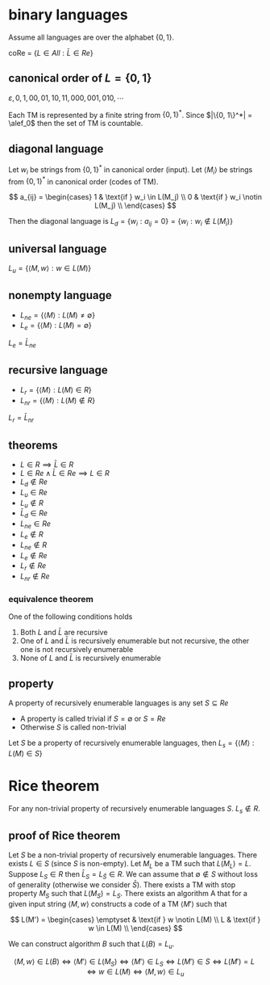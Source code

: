 # binary languages

Assume all languages are over the alphabet $\{0, 1\}$.

coRe = $\{L \in All : \bar L \in Re\}$

## canonical order of $L = \{0, 1\}$

$\varepsilon, 0, 1, 00, 01, 10, 11, 000, 001, 010, \cdots$

Each TM is represented by a finite string from $\{0, 1\}^*$. Since $|\{0, 1\}^*| = \alef_0$ then the set of TM is countable.

## diagonal language

Let $w_i$ be strings from $\{0, 1\}^*$ in canonical order (input). Let $\langle M_i \rangle$ be strings from $\{0, 1\}^*$ in canonical order (codes of TM).

$$
a_{ij} = \begin{cases}
	1 & \text{if } w_i \in L(M_j) \\
	0 & \text{if } w_i \notin L(M_j) \\
\end{cases}
$$

Then the diagonal language is $L_d = \{w_i : a_{ij} = 0\} = \{w_i : w_i \notin L(M_i)\}$

## universal language

$L_u = \{\langle M, w\rangle : w \in L(M)\}$

## nonempty language

- $L_{ne} = \{\langle M \rangle : L(M) \ne \emptyset\}$
- $L_e = \{\langle M \rangle : L(M) = \emptyset\}$

$L_e = \bar L_{ne}$

## recursive language

- $L_r = \{\langle M \rangle : L(M) \in R\}$
- $L_{nr} = \{\langle M \rangle : L(M) \notin R\}$

$L_r = \bar L_{nr}$

## theorems

- $L \in R \implies \bar L \in R$
- $L \in Re \land \bar L \in Re \implies L \in R$
- $L_d \notin Re$
- $L_u \in Re$
- $L_u \notin R$
- $\bar L_d \in Re$
- $L_{ne} \in Re$
- $L_e \notin R$
- $L_{ne} \notin R$
- $L_e \notin Re$
- $L_r \notin Re$
- $L_{nr} \notin Re$

### equivalence theorem

One of the following conditions holds

1. Both $L$ and $\bar L$ are recursive
2. One of $L$ and $\bar L$ is recursively enumerable but not recursive, the other one is not recursively enumerable
3. None of $L$ and $\bar L$ is recursively enumerable

## property

A property of recursively enumerable languages is any set $S \subseteq Re$

- A property is called trivial if $S = \emptyset$ or $S = Re$
- Otherwise $S$ is called non-trivial

Let $S$ be a property of recursively enumerable languages, then $L_s =\{\left\langle M \right\rangle : L(M) \in S\}$

# Rice theorem

For any non-trivial property of recursively enumerable languages $S$. $L_s \notin R$.

## proof of Rice theorem

Let $S$ be a non-trivial property of recursively enumerable languages. There exists $L \in S$ (since $S$ is non-empty). Let $M_L$ be a TM such that $L(M_L) = L$. Suppose $L_S \in R$ then $\bar L_S = L_{\bar S} \in R$. We can assume that $\emptyset \notin S$ without loss of generality (otherwise we consider $\bar S$). There exists a TM with stop property $M_S$ such that $L(M_S) = L_S$. There exists an algorithm A that for a given input string $\langle M, w \rangle$ constructs a code of a TM $\langle M' \rangle$ such that

$$
L(M') = \begin{cases}
	\emptyset & \text{if } w \notin L(M) \\
	L & \text{if } w \in L(M) \\
\end{cases}
$$

We can construct algorithm $B$ such that $L(B) = L_u$.

$$
\langle M, w \rangle \in L(B) \iff \langle M' \rangle \in L(M_S) \iff \langle M' \rangle \in L_S \iff L(M') \in S \iff L(M') = L \iff w \in L(M) \iff \langle M, w \rangle \in L_u
$$
